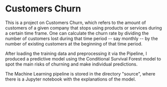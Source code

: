 # Customers Churn

This is a project on Customers Churn, which refers to the amount of customers of a given company that stops using products or services during a certain time frame. One can calculate the churn rate by dividing the number of customers lost during that time period -- say monthly -- by the number of existing customers at the beginning of that time period.

After loading the training data and preprocessing it via the Pipeline, I produced a predictive model using the  Conditional Survival Forest model to spot the main risks of churning and make individual predictions.

The Machine Learning pipeline is stored in the directory "source", where there is a Jupyter notebook with the explanations of the model.
